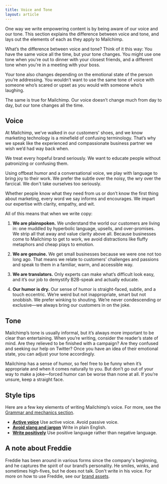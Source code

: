 ```yaml
---
title: Voice and Tone
layout: article
---
```


One way we write empowering content is by being aware of our voice and our tone. This section explains the difference between voice and tone, and lays out the elements of each as they apply to Mailchimp.

What’s the difference between voice and tone? Think of it this way: You have the same voice all the time, but your tone changes. You might use one tone when you're out to dinner with your closest friends, and a different tone when you're in a meeting with your boss.

Your tone also changes depending on the emotional state of the person you’re addressing. You wouldn’t want to use the same tone of voice with someone who’s scared or upset as you would with someone who’s laughing.

The same is true for Mailchimp. Our voice doesn’t change much from day to day, but our tone changes all the time.

## Voice

At Mailchimp, we’ve walked in our customers' shoes, and we know marketing technology is a minefield of confusing terminology. That’s why we speak like the experienced and compassionate business partner we wish we’d had way back when. 

We treat every hopeful brand seriously. We want to educate people without patronizing or confusing them. 

Using offbeat humor and a conversational voice, we play with language to bring joy to their work. We prefer the subtle over the noisy, the wry over the farcical. We don't take ourselves too seriously.

Whether people know what they need from us or don’t know the first thing about marketing, every word we say informs and encourages. We impart our expertise with clarity, empathy, and wit. 

All of this means that when we write copy:

1. **We are plainspoken.** We understand the world our customers are living in: one muddled by hyperbolic language, upsells, and over-promises. We strip all that away and value clarity above all. Because businesses come to Mailchimp to get to work, we avoid distractions like fluffy metaphors and cheap plays to emotion. 

2. **We are genuine.** We get small businesses because we were one not too long ago. That means we relate to customers’ challenges and passions and speak to them in a familiar, warm, and accessible way. 

3. **We are translators.** Only experts can make what’s difficult look easy, and it’s our job to demystify B2B-speak and actually educate.

4. **Our humor is dry.** Our sense of humor is straight-faced, subtle, and a touch eccentric. We’re weird but not inappropriate, smart but not snobbish. We prefer winking to shouting. We’re never condescending or exclusive—we always bring our customers in on the joke.

## Tone

Mailchimp’s tone is usually informal, but it’s always more important to be clear than entertaining. When you’re writing, consider the reader’s state of mind. Are they relieved to be finished with a campaign? Are they confused and seeking our help on Twitter? Once you have an idea of their emotional state, you can adjust your tone accordingly.

Mailchimp has a sense of humor, so feel free to be funny when it’s appropriate and when it comes naturally to you. But don’t go out of your way to make a joke—forced humor can be worse than none at all. If you’re unsure, keep a straight face.

## Style tips

Here are a few key elements of writing Mailchimp’s voice. For more, see the [Grammar and mechanics section](/04-grammar-and-mechanics.html.md).

* [**Active voice**](/04-grammar-and-mechanics.html.md/#header-3-active-voice) Use active voice. Avoid passive voice.
* [**Avoid slang and jargon**](/04-grammar-and-mechanics.html.md/#header-3-slang-and-jargon) Write in plain English.
* [**Write positively**](/04-grammar-and-mechanics.html.md/#header-3-write-positively) Use positive language rather than negative language.

## A note about Freddie

Freddie has been around in various forms since the company's beginning, and he captures the spirit of our brand’s personality. He smiles, winks, and sometimes high-fives, but he does not talk. Don't write in his voice. For more on how to use Freddie, see our [brand assets](https://mailchimp.com/about/brand-assets/).

